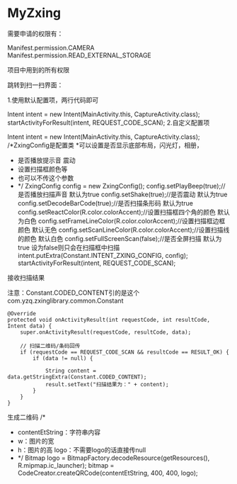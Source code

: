 # MyZxing
需要申请的权限有：

Manifest.permission.CAMERA
Manifest.permission.READ_EXTERNAL_STORAGE

项目中用到的所有权限

<uses-permission android:name="android.permission.CAMERA" />
<uses-permission android:name="android.permission.FLASHLIGHT" />
<uses-feature android:name="android.hardware.camera" />
<uses-feature android:name="android.hardware.camera.autofocus" />
<uses-permission android:name="android.permission.VIBRATE" />
<uses-permission android:name="android.permission.WAKE_LOCK" />
<uses-permission android:name="android.permission.READ_EXTERNAL_STORAGE" />
<uses-permission android:name="android.permission.WRITE_EXTERNAL_STORAGE" />

跳转到扫一扫界面：

1.使用默认配置项，两行代码即可

Intent intent = new Intent(MainActivity.this, CaptureActivity.class);
startActivityForResult(intent, REQUEST_CODE_SCAN);
2.自定义配置项

Intent intent = new Intent(MainActivity.this, CaptureActivity.class);
/*ZxingConfig是配置类
*可以设置是否显示底部布局，闪光灯，相册，
* 是否播放提示音  震动
* 设置扫描框颜色等
* 也可以不传这个参数
* */
ZxingConfig config = new ZxingConfig();
config.setPlayBeep(true);//是否播放扫描声音 默认为true
config.setShake(true);//是否震动  默认为true
config.setDecodeBarCode(true);//是否扫描条形码 默认为true
config.setReactColor(R.color.colorAccent);//设置扫描框四个角的颜色 默认为白色
config.setFrameLineColor(R.color.colorAccent);//设置扫描框边框颜色 默认无色
config.setScanLineColor(R.color.colorAccent);//设置扫描线的颜色 默认白色
config.setFullScreenScan(false);//是否全屏扫描  默认为true  设为false则只会在扫描框中扫描
intent.putExtra(Constant.INTENT_ZXING_CONFIG, config);
startActivityForResult(intent, REQUEST_CODE_SCAN);

接收扫描结果

注意：Constant.CODED_CONTENT引的是这个com.yzq.zxinglibrary.common.Constant

    @Override
    protected void onActivityResult(int requestCode, int resultCode, Intent data) {
        super.onActivityResult(requestCode, resultCode, data);

        // 扫描二维码/条码回传
        if (requestCode == REQUEST_CODE_SCAN && resultCode == RESULT_OK) {
            if (data != null) {

                String content = data.getStringExtra(Constant.CODED_CONTENT);
                result.setText("扫描结果为：" + content);
            }
        }
    }
生成二维码
 /*
  * contentEtString：字符串内容
 * w：图片的宽
 * h：图片的高
 logo：不需要logo的话直接传null
 * */
 Bitmap logo = BitmapFactory.decodeResource(getResources(), R.mipmap.ic_launcher);
 bitmap = CodeCreator.createQRCode(contentEtString, 400, 400, logo);
